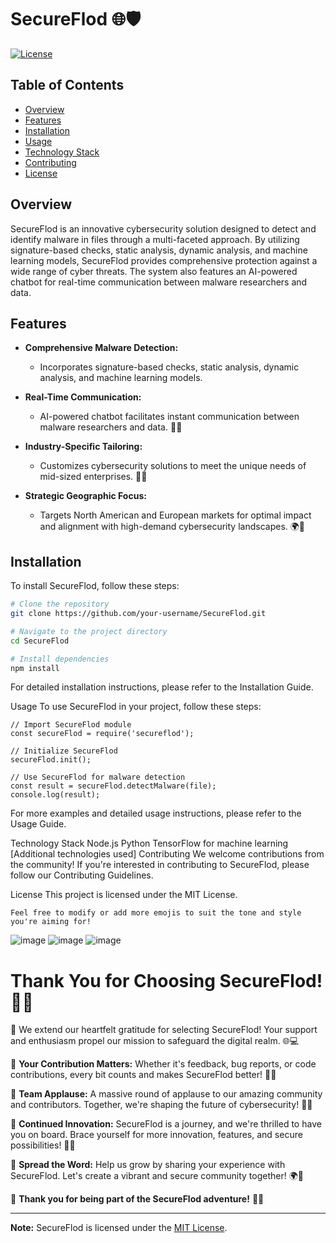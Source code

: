 # SecureFlod 🌐🛡️

[![License](https://img.shields.io/badge/license-MIT-blue.svg)](https://opensource.org/licenses/MIT)

## Table of Contents
- [Overview](#overview)
- [Features](#features)
- [Installation](#installation)
- [Usage](#usage)
- [Technology Stack](#technology-stack)
- [Contributing](#contributing)
- [License](#license)

## Overview

SecureFlod is an innovative cybersecurity solution designed to detect and identify malware in files through a multi-faceted approach. By utilizing signature-based checks, static analysis, dynamic analysis, and machine learning models, SecureFlod provides comprehensive protection against a wide range of cyber threats. The system also features an AI-powered chatbot for real-time communication between malware researchers and data.

## Features

- **Comprehensive Malware Detection:**
  - Incorporates signature-based checks, static analysis, dynamic analysis, and machine learning models.

- **Real-Time Communication:**
  - AI-powered chatbot facilitates instant communication between malware researchers and data. 🤖💬

- **Industry-Specific Tailoring:**
  - Customizes cybersecurity solutions to meet the unique needs of mid-sized enterprises. 🎩👔

- **Strategic Geographic Focus:**
  - Targets North American and European markets for optimal impact and alignment with high-demand cybersecurity landscapes. 🌍🎯

## Installation

To install SecureFlod, follow these steps:

```bash
# Clone the repository
git clone https://github.com/your-username/SecureFlod.git

# Navigate to the project directory
cd SecureFlod

# Install dependencies
npm install
```

For detailed installation instructions, please refer to the Installation Guide.

Usage
To use SecureFlod in your project, follow these steps:

```
// Import SecureFlod module
const secureFlod = require('secureflod');

// Initialize SecureFlod
secureFlod.init();

// Use SecureFlod for malware detection
const result = secureFlod.detectMalware(file);
console.log(result);
```
For more examples and detailed usage instructions, please refer to the Usage Guide.

Technology Stack
Node.js
Python
TensorFlow for machine learning
[Additional technologies used]
Contributing
We welcome contributions from the community! If you're interested in contributing to SecureFlod, please follow our Contributing Guidelines.

License
This project is licensed under the MIT License.

```
Feel free to modify or add more emojis to suit the tone and style you're aiming for!
```



![image](https://github.com/i-sanjay-cs/Secureflod/assets/70086773/bd724990-1acc-49f7-9bcc-90ae7648b0b9)
![image](https://github.com/i-sanjay-cs/Secureflod/assets/70086773/c9676e48-e34e-4136-852f-6d286cd56cde)
![image](https://github.com/i-sanjay-cs/Secureflod/assets/70086773/c2ce34c3-abc0-46d3-8166-52280b83bc0a)


# Thank You for Choosing SecureFlod! 🌟✨

🚀 We extend our heartfelt gratitude for selecting SecureFlod! Your support and enthusiasm propel our mission to safeguard the digital realm. 🌐💻

💖 **Your Contribution Matters:** Whether it's feedback, bug reports, or code contributions, every bit counts and makes SecureFlod better! 🙏🌈

👏 **Team Applause:** A massive round of applause to our amazing community and contributors. Together, we're shaping the future of cybersecurity! 👏🚀

🌟 **Continued Innovation:** SecureFlod is a journey, and we're thrilled to have you on board. Brace yourself for more innovation, features, and secure possibilities! 🎩💼

🌈 **Spread the Word:** Help us grow by sharing your experience with SecureFlod. Let's create a vibrant and secure community together! 🌍🤝

🙌 **Thank you for being part of the SecureFlod adventure!** 🙌✨


---

**Note:** SecureFlod is licensed under the [MIT License](LICENSE).


